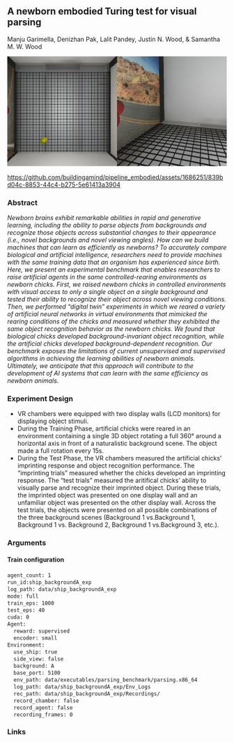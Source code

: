 ## A newborn embodied Turing test for visual parsing

Manju Garimella, Denizhan Pak, Lalit Pandey, Justin N. Wood, & Samantha M. W. Wood

[![Parsing](parsing.png)](parsing.mp4)



https://github.com/buildingamind/pipeline_embodied/assets/1686251/839bd04c-8853-44c4-b275-5e61413a3904


### Abstract

*Newborn brains exhibit remarkable abilities in rapid and generative learning, including the ability to parse objects from backgrounds and recognize those objects across substantial changes to their appearance (i.e., novel backgrounds and novel viewing angles). How can we build machines that can learn as efficiently as newborns? To accurately compare biological and artificial intelligence, researchers need to provide machines with the same training data that an organism has experienced since birth. Here, we present an experimental benchmark that enables researchers to raise artificial agents in the same controlled-rearing environments as newborn chicks. First, we raised newborn chicks in controlled environments with visual access to only a single object on a single background and tested their ability to recognize their object across novel viewing conditions. Then, we performed “digital twin” experiments in which we reared a variety of artificial neural networks in virtual environments that mimicked the rearing conditions of the chicks and measured whether they exhibited the same object recognition behavior as the newborn chicks. We found that biological chicks developed background-invariant object recognition, while the artificial chicks developed background-dependent recognition. Our benchmark exposes the limitations of current unsupervised and supervised algorithms in achieving the learning abilities of newborn animals. Ultimately, we anticipate that this approach will contribute to the development of AI systems that can learn with the same efficiency as newborn animals.*

### Experiment Design

- VR chambers were equipped with two display walls (LCD monitors) for displaying object stimuli.
- During the Training Phase, artificial chicks were reared in an environment containing a single 3D object rotating a full 360° around a horizontal axis in front of a naturalistic background scene. The object made a full rotation every 15s.
- During the Test Phase, the VR chambers measured the artificial chicks’ imprinting response and object recognition performance. The “imprinting trials” measured whether the chicks developed an imprinting response.  The “test trials” measured the aritifical chicks’ ability to visually parse and recognize their imprinted object. During these trials, the imprinted object was presented on one display wall and an unfamiliar object was presented on the other display wall. Across the test trials, the objects were presented on all possible combinations of the three background scenes (Background 1 vs.Background 1, Background 1 vs. Background 2, Background 1 vs.Background 3, etc.).

### Arguments

#### Train configuration

```
agent_count: 1
run_id:ship_backgroundA_exp
log_path: data/ship_backgroundA_exp
mode: full
train_eps: 1000
test_eps: 40
cuda: 0
Agent:
  reward: supervised
  encoder: small
Environment:
  use_ship: true
  side_view: false
  background: A
  base_port: 5100
  env_path: data/executables/parsing_benchmark/parsing.x86_64
  log_path: data/ship_backgroundA_exp/Env_Logs
  rec_path: data/ship_backgroundA_exp/Recordings/
  record_chamber: false
  record_agent: false
  recording_frames: 0
```

### Links
